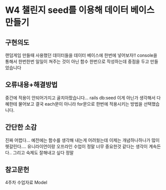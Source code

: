 <h1> W4 챌린지 seed를 이용해 데이터 베이스 만들기</h1>

<h2>구현의도</h2> 
<p>랜덤게임 만들때 사용했던 데이터들을 데이터 베이스에 한번에 넣어보자!! console을 통해서 한번한번 일일이 쳐주는 것이 아닌 함수 한번으로 작성하는데 중점을 두고 만들었습니다</p>
<h2>오류내용+해결방법</h2>
<p>중간에 적용이 안되어가지고 골치아팠습니다... rails db:seed 이게 아닌가 생각해서 다혜한테 물어보고 결국 each문이 아니라 for문으로 한번에 적용시키는 방법을 선택했습니다.</p>
<h2>간단한 소감</h2> 
<p>진짜 어렵다... 예전에는 함수를 생각해 내는게 어려웠는데 이제는 개념하나하나가 많이 헷갈린다.... 유니라이언이랑 오프라인 수업이 정말 너무 중요한것 같다는 생각이 계속든다.. 그리고 숙제도 잘해내고 싶다 정말</p>
<h2>참고문헌</h2>
<p>4주차 수업자료 Model
</p>


